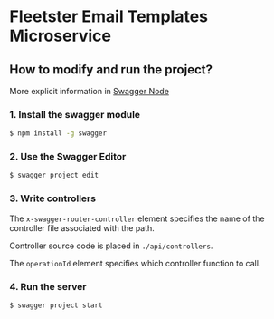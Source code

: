 # Fleetster Email Templates Microservice

## How to modify and run the project?

More explicit information in [Swagger Node](https://github.com/swagger-api/swagger-node)

### 1. Install the swagger module

```bash
$ npm install -g swagger
```

### 2. Use the Swagger Editor

```bash
$ swagger project edit
```

### 3. Write controllers

The `x-swagger-router-controller` element specifies the name of the controller file associated with the path.

Controller source code is placed in `./api/controllers`.

The `operationId` element specifies which controller function to call.

### 4. Run the server

```bash
$ swagger project start
```